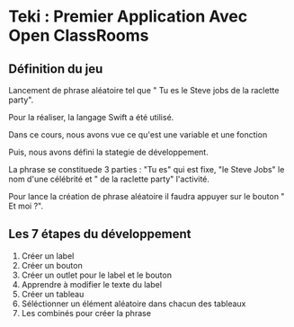 # Teki : Premier Application Avec Open ClassRooms


## Définition du jeu

Lancement de phrase aléatoire tel que " Tu es le Steve jobs de la raclette party".

Pour la réaliser, la langage Swift a été utilisé.

Dans ce cours, nous avons vue ce qu'est une variable et une fonction 

Puis, nous avons défini la stategie de développement.

La phrase se constituede 3 parties : "Tu es" qui est fixe, "le Steve Jobs" le nom d'une célébrité et " de la raclette party" l'activité.

Pour lance la création de phrase aléatoire il faudra appuyer sur le bouton " Et moi ?".


## Les 7 étapes du développement 

1. Créer un label 
2. Créer un bouton 
3. Créer un outlet pour le label et le bouton
4. Apprendre à modifier le texte du label 
5. Créer un tableau 
6. Séléctionner un élément aléatoire dans chacun des tableaux
7. Les combinés pour créer la phrase


